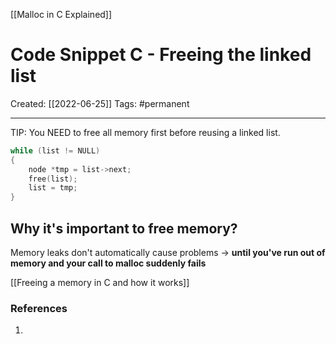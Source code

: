 [[Malloc in C Explained]]

# Code Snippet C - Freeing the linked list
Created:  [[2022-06-25]]
Tags: #permanent 

---
TIP: You NEED to free all memory first before reusing a linked list.
```C
while (list != NULL)
{
    node *tmp = list->next;
    free(list);
    list = tmp;
}
```

## Why it's important to free memory?
Memory leaks don't automatically cause problems 
-> **until you've run out of memory and your call to malloc suddenly fails**


[[Freeing a memory in C and how it works]]








### References
1. 